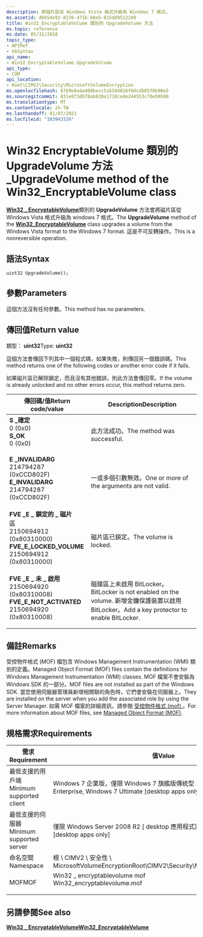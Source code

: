 ```yaml
---
description: 將磁片區從 Windows Vista 格式升級為 Windows 7 格式。
ms.assetid: d6654e92-8176-471b-b8e5-815dd9512240
title: Win32_EncryptableVolume 類別的 UpgradeVolume 方法
ms.topic: reference
ms.date: 05/31/2018
topic_type:
- APIRef
- kbSyntax
api_name:
- Win32_EncryptableVolume.UpgradeVolume
api_type:
- COM
api_location:
- Root\CIMV2\Security\MicrosoftVolumeEncryption
ms.openlocfilehash: 6769e8a4a480becc5a5584826f60cdb85f8b90e5
ms.sourcegitcommit: 831e8f3db78ab820e1710cede244553c70e50500
ms.translationtype: MT
ms.contentlocale: zh-TW
ms.lasthandoff: 01/07/2021
ms.locfileid: "103943326"
---
```

# <a name="upgradevolume-method-of-the-win32_encryptablevolume-class"></a><span data-ttu-id="aa8df-103">Win32 EncryptableVolume 類別的 UpgradeVolume 方法 \_</span><span class="sxs-lookup"><span data-stu-id="aa8df-103">UpgradeVolume method of the Win32\_EncryptableVolume class</span></span>

<span data-ttu-id="aa8df-104">[**Win32 \_ EncryptableVolume**](win32-encryptablevolume.md)類別的 **UpgradeVolume** 方法會將磁片區從 Windows Vista 格式升級為 windows 7 格式。</span><span class="sxs-lookup"><span data-stu-id="aa8df-104">The **UpgradeVolume** method of the [**Win32\_EncryptableVolume**](win32-encryptablevolume.md) class upgrades a volume from the Windows Vista format to the Windows 7 format.</span></span> <span data-ttu-id="aa8df-105">這是不可反轉操作。</span><span class="sxs-lookup"><span data-stu-id="aa8df-105">This is a nonreversible operation.</span></span>

## <a name="syntax"></a><span data-ttu-id="aa8df-106">語法</span><span class="sxs-lookup"><span data-stu-id="aa8df-106">Syntax</span></span>


```mof
uint32 UpgradeVolume();
```



## <a name="parameters"></a><span data-ttu-id="aa8df-107">參數</span><span class="sxs-lookup"><span data-stu-id="aa8df-107">Parameters</span></span>

<span data-ttu-id="aa8df-108">這個方法沒有任何參數。</span><span class="sxs-lookup"><span data-stu-id="aa8df-108">This method has no parameters.</span></span>

## <a name="return-value"></a><span data-ttu-id="aa8df-109">傳回值</span><span class="sxs-lookup"><span data-stu-id="aa8df-109">Return value</span></span>

<span data-ttu-id="aa8df-110">類型： **uint32**</span><span class="sxs-lookup"><span data-stu-id="aa8df-110">Type: **uint32**</span></span>

<span data-ttu-id="aa8df-111">這個方法會傳回下列其中一個程式碼，如果失敗，則傳回另一個錯誤碼。</span><span class="sxs-lookup"><span data-stu-id="aa8df-111">This method returns one of the following codes or another error code if it fails.</span></span>

<span data-ttu-id="aa8df-112">如果磁片區已解除鎖定，而且沒有其他錯誤，則此方法會傳回零。</span><span class="sxs-lookup"><span data-stu-id="aa8df-112">If the volume is already unlocked and no other errors occur, this method returns zero.</span></span>



| <span data-ttu-id="aa8df-113">傳回碼/值</span><span class="sxs-lookup"><span data-stu-id="aa8df-113">Return code/value</span></span>                                                                                                                                                                  | <span data-ttu-id="aa8df-114">Description</span><span class="sxs-lookup"><span data-stu-id="aa8df-114">Description</span></span>                                                                                  |
|------------------------------------------------------------------------------------------------------------------------------------------------------------------------------------|----------------------------------------------------------------------------------------------|
| <dl> <span data-ttu-id="aa8df-115"><dt>**S \_確定**</dt> <dt>0 (0x0)</dt></span><span class="sxs-lookup"><span data-stu-id="aa8df-115"><dt>**S\_OK**</dt> <dt>0 (0x0)</dt></span></span> </dl>                                  | <span data-ttu-id="aa8df-116">此方法成功。</span><span class="sxs-lookup"><span data-stu-id="aa8df-116">The method was successful.</span></span><br/>                                                        |
| <dl> <span data-ttu-id="aa8df-117"><dt>**E \_INVALIDARG**</dt> <dt>214794287 (0xCCD802F)</dt></span><span class="sxs-lookup"><span data-stu-id="aa8df-117"><dt>**E\_INVALIDARG**</dt> <dt>214794287 (0xCCD802F)</dt></span></span> </dl>            | <span data-ttu-id="aa8df-118">一或多個引數無效。</span><span class="sxs-lookup"><span data-stu-id="aa8df-118">One or more of the arguments are not valid.</span></span><br/>                                       |
| <dl> <span data-ttu-id="aa8df-119"><dt>**FVE \_E \_ 鎖定的 \_ 磁片**</dt>區 <dt>2150694912 (0x80310000)</dt></span><span class="sxs-lookup"><span data-stu-id="aa8df-119"><dt>**FVE\_E\_LOCKED\_VOLUME**</dt> <dt>2150694912 (0x80310000)</dt></span></span> </dl> | <span data-ttu-id="aa8df-120">磁片區已鎖定。</span><span class="sxs-lookup"><span data-stu-id="aa8df-120">The volume is locked.</span></span><br/>                                                             |
| <dl> <span data-ttu-id="aa8df-121"><dt>**FVE \_E \_ 未 \_ 啟用**</dt> <dt>2150694920 (0x80310008)</dt></span><span class="sxs-lookup"><span data-stu-id="aa8df-121"><dt>**FVE\_E\_NOT\_ACTIVATED**</dt> <dt>2150694920 (0x80310008)</dt></span></span> </dl> | <span data-ttu-id="aa8df-122">磁碟區上未啟用 BitLocker。</span><span class="sxs-lookup"><span data-stu-id="aa8df-122">BitLocker is not enabled on the volume.</span></span> <span data-ttu-id="aa8df-123">新增金鑰保護裝置以啟用 BitLocker。</span><span class="sxs-lookup"><span data-stu-id="aa8df-123">Add a key protector to enable BitLocker.</span></span> <br/> |



 

## <a name="remarks"></a><span data-ttu-id="aa8df-124">備註</span><span class="sxs-lookup"><span data-stu-id="aa8df-124">Remarks</span></span>

<span data-ttu-id="aa8df-125">受控物件格式 (MOF) 檔包含 Windows Management Instrumentation (WMI) 類別的定義。</span><span class="sxs-lookup"><span data-stu-id="aa8df-125">Managed Object Format (MOF) files contain the definitions for Windows Management Instrumentation (WMI) classes.</span></span> <span data-ttu-id="aa8df-126">MOF 檔案不會安裝為 Windows SDK 的一部分。</span><span class="sxs-lookup"><span data-stu-id="aa8df-126">MOF files are not installed as part of the Windows SDK.</span></span> <span data-ttu-id="aa8df-127">當您使用伺服器管理員新增相關聯的角色時，它們會安裝在伺服器上。</span><span class="sxs-lookup"><span data-stu-id="aa8df-127">They are installed on the server when you add the associated role by using the Server Manager.</span></span> <span data-ttu-id="aa8df-128">如需 MOF 檔案的詳細資訊，請參閱 [受控物件格式 (mof) ](../wmisdk/managed-object-format--mof-.md)。</span><span class="sxs-lookup"><span data-stu-id="aa8df-128">For more information about MOF files, see [Managed Object Format (MOF)](../wmisdk/managed-object-format--mof-.md).</span></span>

## <a name="requirements"></a><span data-ttu-id="aa8df-129">規格需求</span><span class="sxs-lookup"><span data-stu-id="aa8df-129">Requirements</span></span>



| <span data-ttu-id="aa8df-130">需求</span><span class="sxs-lookup"><span data-stu-id="aa8df-130">Requirement</span></span> | <span data-ttu-id="aa8df-131">值</span><span class="sxs-lookup"><span data-stu-id="aa8df-131">Value</span></span> |
|-------------------------------------|---------------------------------------------------------------------------------------------------------|
| <span data-ttu-id="aa8df-132">最低支援的用戶端</span><span class="sxs-lookup"><span data-stu-id="aa8df-132">Minimum supported client</span></span><br/> | <span data-ttu-id="aa8df-133">Windows 7 企業版，僅限 Windows 7 旗艦版傳統型 \[ 應用程式\]</span><span class="sxs-lookup"><span data-stu-id="aa8df-133">Windows 7 Enterprise, Windows 7 Ultimate \[desktop apps only\]</span></span><br/>                               |
| <span data-ttu-id="aa8df-134">最低支援的伺服器</span><span class="sxs-lookup"><span data-stu-id="aa8df-134">Minimum supported server</span></span><br/> | <span data-ttu-id="aa8df-135">僅限 Windows Server 2008 R2 \[ desktop 應用程式\]</span><span class="sxs-lookup"><span data-stu-id="aa8df-135">Windows Server 2008 R2 \[desktop apps only\]</span></span><br/>                                                 |
| <span data-ttu-id="aa8df-136">命名空間</span><span class="sxs-lookup"><span data-stu-id="aa8df-136">Namespace</span></span><br/>                | <span data-ttu-id="aa8df-137">根 \\ CIMV2 \\ 安全性 \\ MicrosoftVolumeEncryption</span><span class="sxs-lookup"><span data-stu-id="aa8df-137">Root\\CIMV2\\Security\\MicrosoftVolumeEncryption</span></span><br/>                                             |
| <span data-ttu-id="aa8df-138">MOF</span><span class="sxs-lookup"><span data-stu-id="aa8df-138">MOF</span></span><br/>                      | <dl> <span data-ttu-id="aa8df-139"><dt>Win32 \_ encryptablevolume mof</dt></span><span class="sxs-lookup"><span data-stu-id="aa8df-139"><dt>Win32\_encryptablevolume.mof</dt></span></span> </dl> |



## <a name="see-also"></a><span data-ttu-id="aa8df-140">另請參閱</span><span class="sxs-lookup"><span data-stu-id="aa8df-140">See also</span></span>

<dl> <dt>

[<span data-ttu-id="aa8df-141">**Win32 \_ EncryptableVolume**</span><span class="sxs-lookup"><span data-stu-id="aa8df-141">**Win32\_EncryptableVolume**</span></span>](win32-encryptablevolume.md)
</dt> </dl>

 

 
